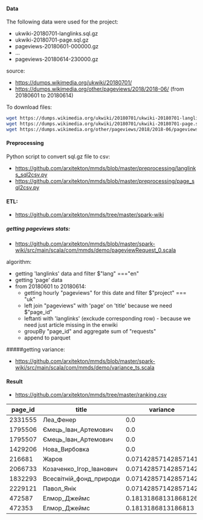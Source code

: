 #### Data

The following data were used for the project:
* ukwiki-20180701-langlinks.sql.gz
* ukwiki-20180701-page.sql.gz
* pageviews-20180601-000000.gz
* ...
* pageviews-20180614-230000.gz

source: 
* https://dumps.wikimedia.org/ukwiki/20180701/
* https://dumps.wikimedia.org/other/pageviews/2018/2018-06/ (from 20180601 to 20180614)

To download files:
```bash
wget https://dumps.wikimedia.org/ukwiki/20180701/ukwiki-20180701-langlinks.sql.gz
wget https://dumps.wikimedia.org/ukwiki/20180701/ukwiki-20180701-page.sql.gz
wget https://dumps.wikimedia.org/other/pageviews/2018/2018-06/pageviews-201806{01..30}-{00..23}0000.gz
```
#### Preprocessing
Python script to convert sql.gz file to csv:
* https://github.com/arxitekton/mmds/blob/master/preprocessing/langlinks_sql2csv.py
* https://github.com/arxitekton/mmds/blob/master/preprocessing/page_sql2csv.py

#### ETL:
* https://github.com/arxitekton/mmds/tree/master/spark-wiki

##### getting pageviews stats:
* https://github.com/arxitekton/mmds/blob/master/spark-wiki/src/main/scala/com/mmds/demo/pageviewRequest_0.scala

algorithm:
* getting 'langlinks' data and filter $"lang" ==="en"
* getting 'page' data
* from 20180601 to 20180614:
    * getting hourly "pageviews" for this date and filter $"project" === "uk"
    * left join "pageviews" with 'page' on 'title' because we need $"page_id"
    * leftanti with 'langlinks' (exckude corresponding row) - because we need just article missing in the enwiki
    * groupBy "page_id" and aggregate sum of "requests"
    * append to parquet


#####getting variance:
* https://github.com/arxitekton/mmds/blob/master/spark-wiki/src/main/scala/com/mmds/demo/variance_ts.scala

#### Result
* https://github.com/arxitekton/mmds/tree/master/ranking.csv

page_id | title | variance
------- | ----- | --------
2331555|Леа_Фенер|0.0
1795506|Ємець_Іван_Артемович|0.0
1795507|Ємець_Іван_Артемович|0.0
1429206|Нова_Вирбовка|0.0
216681|Жаров|0.07142857142857141
2066733|Козаченко_Ігор_Іванович|0.07142857142857142
1832293|Всесвітній_фонд_природи|0.07142857142857142
2229121|Павол_Янік|0.07142857142857142
472587|Елмор_Джеймс|0.18131868131868126
472353|Елмор_Джеймс|0.1813186813186813

